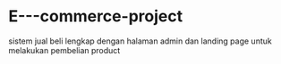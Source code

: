 # E---commerce-project
sistem jual beli lengkap dengan halaman admin dan landing page untuk melakukan pembelian product

